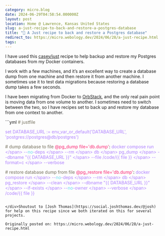 ```yaml
---
category: micro.blog
date: 2024-06-29T04:58:54.000000Z
layout: post
location: Home @ Lawrence, Kansas United States
slug: a-just-recipe-to-back-and-restore-a-postgres-database
title: "🐘 A Just recipe to back and restore a Postgres database"
redirect_to: https://micro.webology.dev/2024/06/28/a-just-recipe.html
tags: 
---
```


I have used this [casey/just](https://github.com/casey/just) recipe to help backup and restore my Postgres databases from my Docker containers.

I work with a few machines, and it’s an excellent way to create a database dump from one machine and then restore it from another machine. I sometimes use it to test data migrations because restoring a database dump takes a few seconds.

I have been migrating from Docker to [OrbStack](https://orbstack.dev), and the only real pain point is moving data from one volume to another. I sometimes need to switch between the two, so I have recipes set to back up and restore my database from one context to another.

<div class="highlight">```yml
<span style="color:#75715e"># justfile</span>

<span style="color:#ae81ff">set DATABASE_URL := env_var_or_default('DATABASE_URL', 'postgres://postgres@db/postgres')</span>


<span style="color:#75715e"># dump database to file</span>
<span style="color:#f92672">@pg_dump file='db.dump'</span>:
    <span style="color:#ae81ff">docker compose run \</span>
        --<span style="color:#66d9ef">no</span>-<span style="color:#ae81ff">deps \</span>
        --<span style="color:#ae81ff">rm \</span>
        <span style="color:#ae81ff">db \</span>
        <span style="color:#ae81ff">pg_dump \</span>
            --<span style="color:#ae81ff">dbname "{{ DATABASE_URL }}" \</span>
            --<span style="color:#ae81ff">file /code/{{ file }} \</span>
            --<span style="color:#ae81ff">format=c \</span>
            --<span style="color:#ae81ff">verbose</span>

<span style="color:#75715e"># restore database dump from file</span>
<span style="color:#f92672">@pg_restore file='db.dump'</span>:
    <span style="color:#ae81ff">docker compose run \</span>
        --<span style="color:#66d9ef">no</span>-<span style="color:#ae81ff">deps \</span>
        --<span style="color:#ae81ff">rm \</span>
        <span style="color:#ae81ff">db \</span>
        <span style="color:#ae81ff">pg_restore \</span>
            --<span style="color:#ae81ff">clean \</span>
            --<span style="color:#ae81ff">dbname "{{ DATABASE_URL }}" \</span>
            --<span style="color:#ae81ff">if-exists \</span>
            --<span style="color:#66d9ef">no</span>-<span style="color:#ae81ff">owner \</span>
            --<span style="color:#ae81ff">verbose \</span>
            <span style="color:#ae81ff">/code/{{ file }}</span>

```

</div>Shoutout to [Josh Thomas](https://social.joshthomas.dev/@josh) for help on this recipe since we both iterated on this for several projects.

Originally posted on: https://micro.webology.dev/2024/06/28/a-just-recipe.html